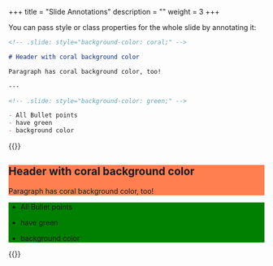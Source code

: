 +++
title = "Slide Annotations"
description = ""
weight = 3
+++

You can pass style or class properties for the whole slide by annotating it:

```md
<!-- .slide: style="background-color: coral;" -->

# Header with coral background color

Paragraph has coral background color, too!

---

<!-- .slide: style="background-color: green;" -->

- All Bullet points
- have green
- background color
```

{{<revealhtml theme="black" progress="true" controls="true">}}

<section style="background-color: coral;">

<h1 id="header-with-coral-background-color">Header with coral background color</h1>
<p>Paragraph has coral background color, too!</p>
</section>

<section style="background-color: green;">

<ul>
<li><p>All Bullet points</p>
</li>
<li><p>have green</p>
</li>
<li><p>background color</p>
</li>
</ul>
</section>

{{</revealhtml>}}
